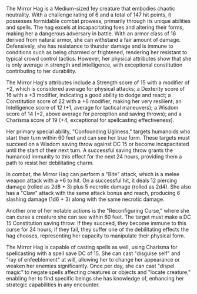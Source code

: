 The Mirror Hag is a Medium-sized fey creature that embodies chaotic neutrality. With a challenge rating of 6 and a total of 147 hit points, it possesses formidable combat prowess, primarily through its unique abilities and spells. The hag excels at incapacitating foes and altering their forms, making her a dangerous adversary in battle. With an armor class of 16 derived from natural armor, she can withstand a fair amount of damage. Defensively, she has resistance to thunder damage and is immune to conditions such as being charmed or frightened, rendering her resistant to typical crowd control tactics. However, her physical attributes show that she is only average in strength and intelligence, with exceptional constitution contributing to her durability.

The Mirror Hag's attributes include a Strength score of 15 with a modifier of +2, which is considered average for physical attacks; a Dexterity score of 16 with a +3 modifier, indicating a good ability to dodge and react; a Constitution score of 22 with a +6 modifier, making her very resilient; an Intelligence score of 12 (+1, average for tactical maneuvers); a Wisdom score of 14 (+2, above average for perception and saving throws); and a Charisma score of 19 (+4, exceptional for spellcasting effectiveness). 

Her primary special ability, "Confounding Ugliness," targets humanoids who start their turn within 60 feet and can see her true form. These targets must succeed on a Wisdom saving throw against DC 15 or become incapacitated until the start of their next turn. A successful saving throw grants the humanoid immunity to this effect for the next 24 hours, providing them a path to resist her debilitating charm.

In combat, the Mirror Hag can perform a "Bite" attack, which is a melee weapon attack with a +6 to hit. On a successful hit, it deals 12 piercing damage (rolled as 2d8 + 3) plus 5 necrotic damage (rolled as 2d4). She also has a "Claw" attack with the same attack bonus and reach, producing 6 slashing damage (1d6 + 3) along with the same necrotic damage.

Another one of her notable actions is the "Reconfiguring Curse," where she can curse a creature she can see within 60 feet. The target must make a DC 15 Constitution saving throw. If they succeed, they become immune to this curse for 24 hours; if they fail, they suffer one of the debilitating effects the hag chooses, representing her capacity to manipulate their physical form.

The Mirror Hag is capable of casting spells as well, using Charisma for spellcasting with a spell save DC of 15. She can cast "disguise self" and "ray of enfeeblement" at will, allowing her to change her appearance or weaken her enemies significantly. Once per day, she can cast "dispel magic" to negate spells affecting creatures or objects and "locate creature," enabling her to find specific beings she has knowledge of, enhancing her strategic capabilities in any encounter.